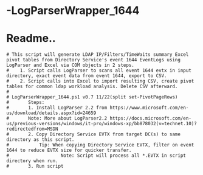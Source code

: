 # -LogParserWrapper_1644
# Readme..
	# This script will generate LDAP IP/Filters/TimeWaits summary Excel pivot tables from Directory Service's event 1644 EventLogs using LogParser and Excel via COM objects in 2 steps.
    #    1. Script calls LogParser to scans all event 1644 evtx in input directory, exact event data from event 1644, export to CSV.
    #    2. Script calls into Excel to import resulting CSV, create pivot tables for common ldap workload analysis. Delete CSV afterward.
	#
	# LogParserWrapper_1644.ps1 v0.7 11/22(split set-PivotPageRows)
	#		Steps: 
	#   	1. Install LogParser 2.2 from https://www.microsoft.com/en-us/download/details.aspx?id=24659
	#     	Note: More about LogParser2.2 https://docs.microsoft.com/en-us/previous-versions/windows/it-pro/windows-xp/bb878032(v=technet.10)?redirectedfrom=MSDN
	#   	2. Copy Directory Service EVTX from target DC(s) to same directory as this script.
	#     		Tip: When copying Directory Service EVTX, filter on event 1644 to reduce EVTX size for quicker transfer. 
	#					Note: Script will process all *.EVTX in script directory when run.
	#   	3. Run script

